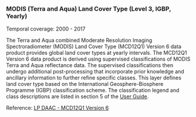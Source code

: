 ### MODIS (Terra and Aqua) Land Cover Type (Level 3, IGBP, Yearly)
Temporal coverage: 2000 - 2017

The Terra and Aqua combined Moderate Resolution Imaging Spectroradiometer (MODIS) Land Cover Type (MCD12Q1) Version 6 data product provides global land cover types at yearly intervals. The MCD12Q1 Version 6 data product is derived using supervised classifications of MODIS Terra and Aqua reflectance data. The supervised classifications then undergo additional post-processing that incorporate prior knowledge and ancillary information to further refine specific classes. This layer defines land cover type based on the International Geosphere-Biosphere Programme (IGBP) classification scheme. The classification legend and class descriptions are listed in section 5 of the [User Guide](https://lpdaac.usgs.gov/documents/101/MCD12_User_Guide_V6.pdf).

Reference: [LP DAAC - MCD12Q1 Version 6](https://doi.org/10.5067/MODIS/MCD12Q1.006)
